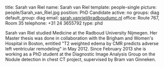 title: Sarah van Riel
name: Sarah van Riel
template: people-single
picture: people/Sarah_van_Riel.jpg
position: PhD Candidate
active: no
groups: diag
default_group: diag
email: sarah.vanriel@radboudumc.nl
office: Route 767, Room 35
telephone: +31 24 3655792
type: phd

Sarah van Riel studied Medicine at the Radboud University Nijmegen. Her Master thesis was done in collaboration with the Brigham and Women's Hospital in Boston, entitled "T2 weighted edema by CMR predicts adverse left ventricular remodeling" in May 2012. Since February 2013 she is working as a PhD student at the Diagnostic Image Analysis Group on the Nodule detection in chest CT project, supervised by Bram van Ginneken.

